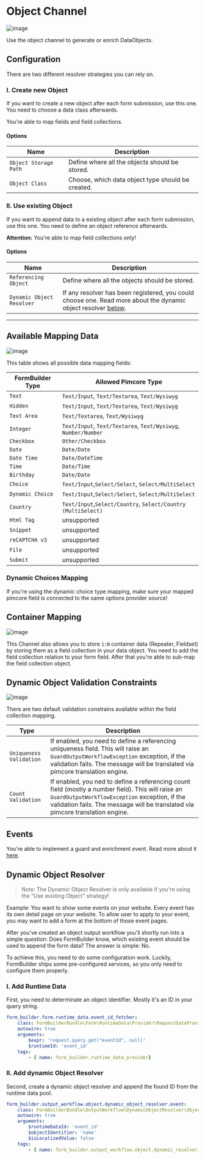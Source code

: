 # Object Channel

![image](https://user-images.githubusercontent.com/700119/77756495-91cb1200-702f-11ea-83b5-e05ba5716be5.png)

Use the object channel to generate or enrich DataObjects.

## Configuration 
There are two different resolver strategies you can rely on.

### I. Create new Object
If you want to create a new object after each form submission, use this one. 
You need to choose a data class afterwards.

You're able to map fields and field collections.

#### Options

| Name                  | Description                                                    |
|-----------------------|----------------------------------------------------------------|
| `Object Storage Path`  | Define where all the objects should be stored.                |
| `Object Class`         | Choose, which data object type should be created.             |


### II. Use existing Object
If you want to append data to a existing object after each form submission, use this one.
You need to define an object reference afterwards.

**Attention:** You're able to map field collections only!

#### Options

| Name                      | Description                                                    |
|---------------------------|----------------------------------------------------------------|
| `Referencing Object`      | Define where all the objects should be stored.                 |
| `Dynamic Object Resolver` | If any resolver has been registered, you could choose one. Read more about the dynamic object resolver [below](./11_ObjectChannel.md#dynamic-object-resolver). |

***

## Available Mapping Data

![image](https://user-images.githubusercontent.com/700119/77777088-4f193200-704f-11ea-8d1b-168955d568f7.png)

This table shows all possible data mapping fields:

| FormBuilder Type | Allowed Pimcore Type                                           |
|------------------|----------------------------------------------------------------|
| `Text`           | `Text/Input`, `Text/Textarea`, `Text/Wysiwyg`                  |
| `Hidden`         | `Text/Input`, `Text/Textarea`, `Text/Wysiwyg`                  |
| `Text Area`      | `Text/Textarea`, `Text/Wysiwyg`                                |
| `Integer`        | `Text/Input`, `Text/Textarea`, `Text/Wysiwyg`, `Number/Number` |
| `Checkbox`       | `Other/Checkbox`                                               |
| `Date`           | `Date/Date`                                                    |
| `Date Time`      | `Date/DateTime`                                                |
| `Time`           | `Date/Time`                                                    |
| `Birthday`       | `Date/Date`                                                    | 
| `Choice`         | `Text/Input`,`Select/Select`, `Select/MultiSelect`             |
| `Dynamic Choice` | `Text/Input`,`Select/Select`, `Select/MultiSelect`             |
| `Country`        | `Text/Input`,`Select/Country`, `Select/Country (MultiSelect)`  |
| `Html Tag` | unsupported                |
| `Snippet` | unsupported                 |
| `reCAPTCHA v3` | unsupported            |
| `File` | unsupported                    |
| `Submit` | unsupported                  |

### Dynamic Choices Mapping
If you're using the dynamic choice type mapping, make sure your mapped pimcore field is connected to the same options provider source! 

## Container Mapping
![image](https://user-images.githubusercontent.com/700119/77777525-fdbd7280-704f-11ea-9480-e89ac1c66edd.png)

This Channel also allows you to store `1:N` container data (Repeater, Fieldset) by storing them as a field collection in your data object.
You need to add the field collection relation to your form field. After that you're able to sub-map the field collection object.

## Dynamic Object Validation Constraints
![image](https://user-images.githubusercontent.com/700119/77961315-f3160e00-72d9-11ea-9d2d-5791e85e17b2.png)

There are two default validation constrains available within the field collection mapping.

| Type | Description  |
|------|--------------|
| `Uniqueness Validation` | If enabled, you need to define a referencing uniqueness field. This will raise an `GuardOutputWorkflowException` exception, if the validation fails. The message will be translated via pimcore translation engine. |
| `Count Validation` | If enabled, you ned to define a referencing count field (mostly a number field). This will raise an `GuardOutputWorkflowException` exception, if the validation fails. The message will be translated via pimcore translation engine. |

## Events
You're able to implement a guard and enrichment event. Read more about it [here](./30_Events.md).

## Dynamic Object Resolver

> Note: The Dynamic Object Resolver is only available if you're using the "Use existing Object" strategy!

Example: You want to show some events on your website. Every event has its own detail page on your website. To allow user to apply to your event, you may want to add a form at the bottom of those event pages.

After you've created an object output workflow you'll shortly run into a simple question: Does FormBuilder know, which existing event should be used to append the form data? 
The answer is simple: No. 

To achieve this, you need to do some configuration work. Luckily, FormBuilder ships some pre-configured services, so you only need to configure them properly.

### I. Add Runtime Data   
First, you need to determinate an object identifier. Mostly it's an ID in your query string.

```yaml
form_builder.form.runtime_data.event_id_fetcher:
    class: FormBuilderBundle\Form\RuntimeData\Provider\RequestDataProvider
    autowire: true
    arguments:
        $expr: 'request.query.get("eventId", null)'
        $runtimeId: 'event_id'
    tags:
        - { name: form_builder.runtime_data_provider}
```

### II. Add dynamic Object Resolver
Second, create a dynamic object resolver and append the found ID from the runtime data pool.

```yaml
form_builder.output_workflow.object.dynamic_object_resolver.event:
    class: FormBuilderBundle\OutputWorkflow\DynamicObjectResolver\ObjectByRuntimeDataResolver
    autowire: true
    arguments:
        $runtimeDataId: 'event_id'
        $objectIdentifier: 'name'
        $isLocalizedValue: false
    tags:
        - { name: form_builder.output_workflow.object.dynamic_resolver, identifier: 'event', label: 'My Event Object Resolver'}
```